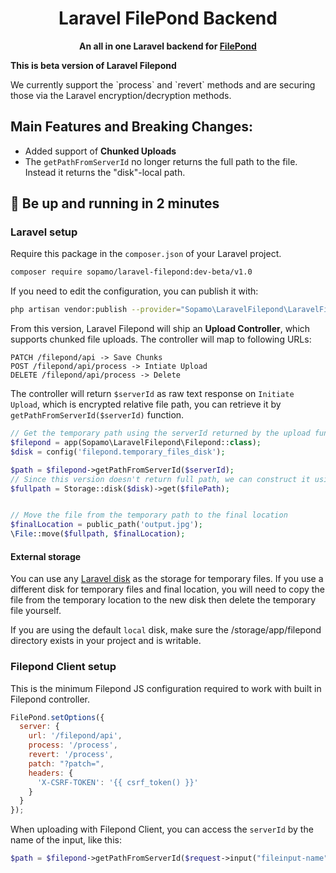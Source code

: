 

<h1 align="center">
  Laravel FilePond Backend
</h1>

<p align="center">
  <strong>An all in one Laravel backend for <a href="https://pqina.nl/filepond/" target="_blank">FilePond</a></strong><br>
</p>
<p><b>This is beta version of Laravel Filepond</b></p>

<p>
    We currently support the `process` and `revert` methods and are securing those via the Laravel encryption/decryption methods.
</p>

## Main Features and Breaking Changes:
- Added support of <b>Chunked Uploads</b>
- The `getPathFromServerId` no longer returns the full path to the file. Instead it returns the "disk"-local path.

## :rocket: Be up and running in 2 minutes

### Laravel setup

Require this package in the `composer.json` of your Laravel project.

```bash
composer require sopamo/laravel-filepond:dev-beta/v1.0
```

If you need to edit the configuration, you can publish it with:

```bash
php artisan vendor:publish --provider="Sopamo\LaravelFilepond\LaravelFilepondServiceProvider"
```


From this version, Laravel Filepond will ship an <b>Upload Controller</b>, which supports chunked file uploads. The controller will map to following URLs:
```
PATCH /filepond/api -> Save Chunks
POST /filepond/api/process -> Intiate Upload
DELETE /filepond/api/process -> Delete
```
The controller will return `$serverId` as raw text response on `Initiate Upload`, which is encrypted relative file path, you can retrieve it by `getPathFromServerId($serverId)` function.

```php
// Get the temporary path using the serverId returned by the upload function in `FilepondController.php`
$filepond = app(Sopamo\LaravelFilepond\Filepond::class);
$disk = config('filepond.temporary_files_disk');

$path = $filepond->getPathFromServerId($serverId);
// Since this version doesn't return full path, we can construct it using Storage class.
$fullpath = Storage::disk($disk)->get($filePath);


// Move the file from the temporary path to the final location
$finalLocation = public_path('output.jpg');
\File::move($fullpath, $finalLocation);
```

#### External storage

You can use any [Laravel disk](https://laravel.com/docs/7.x/filesystem) as the storage for temporary files. If you use a different disk for temporary files and final location, you will need to copy the file from the temporary location to the new disk then delete the temporary file yourself.

If you are using the default `local` disk, make sure the /storage/app/filepond directory exists in your project and is writable.

### Filepond Client setup

This is the minimum Filepond JS configuration required to work with built in Filepond controller.

```javascript
FilePond.setOptions({
  server: {
    url: '/filepond/api',
    process: '/process',
    revert: '/process',
    patch: "?patch=",
    headers: {
      'X-CSRF-TOKEN': '{{ csrf_token() }}'
    }
  }
});
```

When uploading with Filepond Client, you can access the `serverId` by the name of the input, like this:
```php
$path = $filepond->getPathFromServerId($request->input("fileinput-name"));
```


